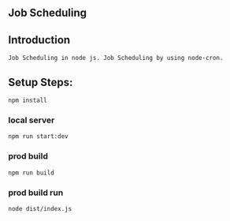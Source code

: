 ## Job Scheduling

## Introduction
    Job Scheduling in node js. Job Scheduling by using node-cron.

## Setup Steps:
`npm install`
### local server
`npm run start:dev`
### prod build
`npm run build`
### prod build run
`node dist/index.js`